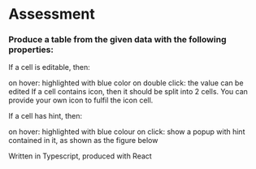 # Assessment

### Produce a table from the given data with the following properties:

If a cell is editable, then:

on hover: highlighted with blue color
on double click: the value can be edited
If a cell contains icon, then it should be split into 2 cells. You can provide your own icon to fulfil the icon cell.

If a cell has hint, then:

on hover: highlighted with blue colour
on click: show a popup with hint contained in it, as shown as the figure below


Written in Typescript, produced with React
